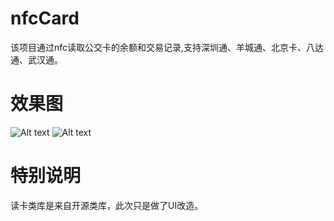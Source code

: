 # nfcCard
该项目通过nfc读取公交卡的余额和交易记录,支持深圳通、羊城通、北京卡、八达通、武汉通。
# 效果图
![Alt text](https://github.com/kellysong/nfcCard/raw/master/screenshot/Screenshot_1.png)
![Alt text](https://github.com/kellysong/nfcCard/raw/master/screenshot/Screenshot_2.png)
# 特别说明
读卡类库是来自开源类库，此次只是做了UI改造。